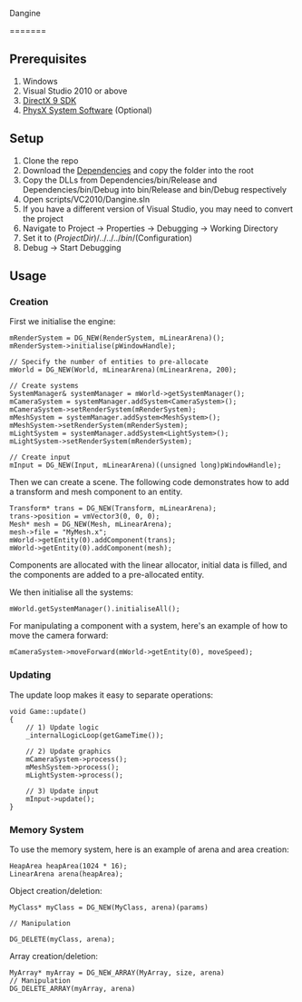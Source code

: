 Dangine

=======


Prerequisites
-------

1. Windows
2. Visual Studio 2010 or above
3. [DirectX 9 SDK](http://www.microsoft.com/en-gb/download/details.aspx?id=6812)
4. [PhysX System Software](http://www.nvidia.com/object/physx-9.13.0725-driver.html) (Optional)

Setup
-------

1. Clone the repo
2. Download the [Dependencies](https://dl.dropboxusercontent.com/u/31008648/Dependencies.zip) and copy the folder into the root
3. Copy the DLLs from Dependencies/bin/Release and Dependencies/bin/Debug into bin/Release and bin/Debug respectively
4. Open scripts/VC2010/Dangine.sln
5. If you have a different version of Visual Studio, you may need to convert the project
6. Navigate to Project -> Properties -> Debugging -> Working Directory
7. Set it to $(ProjectDir)/../../../bin/$(Configuration)
8. Debug -> Start Debugging

Usage
-------

### Creation

First we initialise the engine:

```
mRenderSystem = DG_NEW(RenderSystem, mLinearArena)();
mRenderSystem->initialise(pWindowHandle);

// Specify the number of entities to pre-allocate
mWorld = DG_NEW(World, mLinearArena)(mLinearArena, 200);

// Create systems
SystemManager& systemManager = mWorld->getSystemManager();
mCameraSystem = systemManager.addSystem<CameraSystem>();
mCameraSystem->setRenderSystem(mRenderSystem);
mMeshSystem = systemManager.addSystem<MeshSystem>();
mMeshSystem->setRenderSystem(mRenderSystem);
mLightSystem = systemManager.addSystem<LightSystem>();
mLightSystem->setRenderSystem(mRenderSystem);

// Create input
mInput = DG_NEW(Input, mLinearArena)((unsigned long)pWindowHandle);
```

Then we can create a scene. The following code demonstrates how to add a transform and
mesh component to an entity.

```
Transform* trans = DG_NEW(Transform, mLinearArena);
trans->position = vmVector3(0, 0, 0);
Mesh* mesh = DG_NEW(Mesh, mLinearArena);
mesh->file = "MyMesh.x";
mWorld->getEntity(0).addComponent(trans);
mWorld->getEntity(0).addComponent(mesh);
```

Components are allocated with the linear allocator, initial data is filled, and the
components are added to a pre-allocated entity.

We then initialise all the systems:

```
mWorld.getSystemManager().initialiseAll();
```

For manipulating a component with a system, here's an example of how to move the
camera forward:

```
mCameraSystem->moveForward(mWorld->getEntity(0), moveSpeed);
```

### Updating

The update loop makes it easy to separate operations:

```
void Game::update()
{
	// 1) Update logic
	_internalLogicLoop(getGameTime());

	// 2) Update graphics
	mCameraSystem->process();
	mMeshSystem->process();
	mLightSystem->process();

	// 3) Update input
	mInput->update();
}
```

### Memory System

To use the memory system, here is an example of arena and area creation:

```
HeapArea heapArea(1024 * 16);
LinearArena arena(heapArea);
```

Object creation/deletion:

```
MyClass* myClass = DG_NEW(MyClass, arena)(params)

// Manipulation

DG_DELETE(myClass, arena);
```

Array creation/deletion:

```
MyArray* myArray = DG_NEW_ARRAY(MyArray, size, arena)
// Manipulation
DG_DELETE_ARRAY(myArray, arena)
```